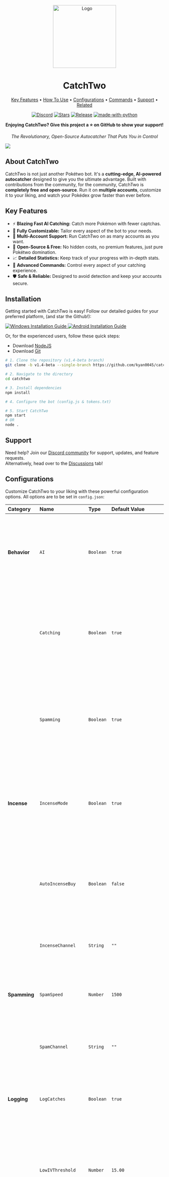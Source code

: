      
<!-- Badges (Top) -->
<p align="center">
  <a href="https://kyan.space"><img width="200px" src="https://res.cloudinary.com/dppthk8lt/image/upload/v1719331169/catchtwo_bjvlqi.png" alt="Logo"></a>
  <h1 align="center">CatchTwo</h1>
</p>


<p align="center">
  <a href="#key-features">Key Features</a> •
  <a href="#installation">How To Use</a> •
  <a href="#configurations">Configurations</a> •
  <a href="#commands">Commands</a> •
  <a href="#support">Support</a> •
  <a href="#related">Related</a>
</p>

  <p align="center">
  <a href="https://discord.gg/tXa2Hw5jHy"><img src="https://img.shields.io/discord/1133853334944632832?label=Discord&logo=discord&logoColor=white&style=for-the-badge" alt="Discord"></a>
  <a href="https://github.com/kyan0045/CatchTwo/stargazers"><img src="https://img.shields.io/github/stars/kyan0045/CatchTwo?style=for-the-badge&logo=github&color=blue" alt="Stars"></a>
  <a href="https://github.com/kyan0045/CatchTwo/releases"><img src="https://img.shields.io/github/v/release/kyan0045/CatchTwo?style=for-the-badge&logo=github" alt="Release"></a>
  <a href="https://www.nodejs.org/"><img src="https://img.shields.io/badge/node.js-339933?style=for-the-badge&logo=Node.js&logoColor=white" alt="made-with-python"></a>
</p>


<p align="center">
  <b>Enjoying CatchTwo? Give this project a ⭐ on GitHub to show your support!</b>
</p>

<!-- Title & Subtitle -->
<p align="center">
  <i>The Revolutionary, Open-Source Autocatcher That Puts You in Control</i>
</p>

<img src="https://res.cloudinary.com/dppthk8lt/image/upload/v1734823547/image_fx__4_cacczd.png">

<!-- About Section -->
<h2 align="">About CatchTwo</h2>
<p align="">
  CatchTwo is not just another Pokétwo bot. It's a <b>cutting-edge, AI-powered autocatcher</b> designed to give you the ultimate advantage. Built with contributions from the community, for the community, CatchTwo is <b>completely free and open-source</b>. Run it on <b>multiple accounts</b>, customize it to your liking, and watch your Pokédex grow faster than ever before.
</p>

<!-- Features Section -->
<h2 align="">Key Features</h2>
<p align="">
  <ul>
    <li>⚡ <b>Blazing Fast AI Catching:</b> Catch more Pokémon with fewer captchas.</li>
    <li>🔧 <b>Fully Customizable:</b> Tailor every aspect of the bot to your needs.</li>
    <li>👥 <b>Multi-Account Support:</b> Run CatchTwo on as many accounts as you want.</li>
    <li>💖 <b>Open-Source & Free:</b> No hidden costs, no premium features, just pure Pokétwo domination.</li>
    <li>📈 <b>Detailed Statistics:</b> Keep track of your progress with in-depth stats.</li>
    <li>🤖 <b>Advanced Commands:</b> Control every aspect of your catching experience.</li>
    <li>🛡️ <b>Safe & Reliable:</b> Designed to avoid detection and keep your accounts secure.</li>
  </ul>
</p>

<!-- Installation Section -->
<h2 align="">Installation</h2>
<p align="">
  Getting started with CatchTwo is easy! Follow our detailed guides for your preferred platform, (and star the Github!):
</p>
<p align="">
  <a href="https://youtu.be/Zfy2OQjAX3g">
    <img src="https://img.shields.io/badge/Windows-0078D6?style=for-the-badge&logo=windows&logoColor=white" alt="Windows Installation Guide">
  </a>
  <a href="https://discord.gg/tXa2Hw5jHy">
    <img src="https://img.shields.io/badge/Android-3DDC84?style=for-the-badge&logo=android&logoColor=white" alt="Android Installation Guide">
  </a>
 <!-- <a href="[LINK_TO_REPLIT_GUIDE]">
    <img src="https://img.shields.io/badge/Replit-F26207?style=for-the-badge&logo=replit&logoColor=white" alt="Replit Installation Guide">
  </a> -->
</p>
<p align="">Or, for the experienced users, follow these quick steps:</p>

- Download [NodeJS](https://nodejs.org/en/download)
- Download [Git](https://git-scm.com/downloads)

```bash
# 1. Clone the repository (v1.4-beta branch)
git clone -b v1.4-beta --single-branch https://github.com/kyan0045/catchtwo.git

# 2. Navigate to the directory
cd catchtwo

# 3. Install dependencies
npm install

# 4. Configure the bot (config.js & tokens.txt)

# 5. Start CatchTwo
npm start 
# OR
node .
```
<!-- Support Section -->
<h2 align="">Support</h2>
<p align="">
Need help? Join our <a href="https://discord.gg/tXa2Hw5jHy">Discord community</a> for support, updates, and feature requests.<br>
Alternatively, head over to the <a href="https://github.com/kyan0045/CatchTwo/discussions">Discussions</a> tab!
</p>

<!-- Configurations Section -->
<h2 align="">Configurations</h2>
<p align="">
  Customize CatchTwo to your liking with these powerful configuration options. All options are to be set in <code>config.json</code>:
</p>

| Category          | Name                | Type      | Default Value                                         | Description                                                                                                                                                                |
| :---------------- | :------------------ | :-------- | :---------------------------------------------------- | :------------------------------------------------------------------------------------------------------------------------------------------------------------------------- |
| **Behavior**      | `AI`                | `Boolean` | `true`| Enables or disables the use of AI in the autocatcher. When set to `true`, the autocatcher will use AI logic for improved catching.                                    |
|                   | `Catching`          | `Boolean` | `true`| Enables or disables catching behavior globally. When set to `true`, the bot will attempt to catch Pokémon in specified channels or guilds.                          |
|                   | `Spamming`          | `Boolean` | `true`| Enables or disables spamming behavior globally. When set to `true`, the bot will send messages at a set interval in the designated spam channel.                      |
| **Incense**       | `IncenseMode`       | `Boolean` | `true`| Enables or disables incense mode. When set to `true`, the bot will use incense when available, as specified by the Incense Channel.                                     |
|                   | `AutoIncenseBuy`    | `Boolean` | `false`| Enables or disables automatic incense buying. When set to `true`, the bot will automatically purchase incense when it runs out.                                           |
|                   | `IncenseChannel`    | `String`  | `""`| Specifies the channel ID where the bot will use incense. (Optional)|
| **Spamming**      | `SpamSpeed`         | `Number`  | `1500`| Sets the speed of spamming in milliseconds (e.g., 1500 = 1.5 seconds between each message).                                                                            |
|                   | `SpamChannel`       | `String`  | `""`| Specifies the channel ID where the bot will send spam messages. (Optional)|
| **Logging**       | `LogCatches`        | `Boolean` | `true`| Enables or disables logging of catches. When set to `true`, the bot will log all caught Pokémon.                                                                       |
|                   | `LowIVThreshold`    | `Number`  | `15.00`| Sets the threshold for logging a Pokémon as low IV (e.g., 15.00 means Pokémon with IV below 15% will be logged as low IV).                                                |
|                   | `HighIVThreshold`   | `Number`  | `85.00`| Sets the threshold for logging a Pokémon as high IV (e.g., 85.00 means Pokémon with IV above 85% will be logged as high IV).                                               |
|                   | `LogWebhook`        | `String`  | `""` | Specifies the webhook URL where logs will be sent.|
| **Ownership**     | `OwnerIDs`          | `Array`   | `["1101294362505269379", ""]`| Lists the user IDs that have owner-level control over the bot. You can add more user IDs, separated by commas.|
|                   | `CommandPrefix`     | `String`  | `"!` | Sets the prefix for bot commands (e.g., !help, !stats). Make sure this prefix is not used by any other bot in the same server!|
| **Global Settings** | `GlobalCatch`       | `Boolean` | `false`| Enables or disables global catching. When set to `true`, the bot will attempt to catch Pokémon in all channels it has access to, except those in the blacklisted guilds. |
|                   | `BlacklistedGuilds` | `Array`   | `["716390832034414685", ""]`| Lists the server (guild) IDs where the bot should not catch Pokémon.|
| **Hunting** | `HuntPokemons`      | `Array`   | `["rayquaza", "solosis"]`| Lists the names of Pokémon to hunt, this means your HuntToken will catch these pokemon.|
|                   | `HuntToken`         | `String`  | `""`| Specifies the token to use for hunting. This should be a different token than your main bot token.|
| **Debug**         | `debug`             | `Boolean` | `true`| Enables or disables debug mode. When set to `true`, the bot will output additional information for debugging purposes.     

<!-- Commands Section -->
<h2 align="">Commands</h2>
<p align="">
  Take control of CatchTwo with these powerful commands:
</p>


| Command   | Options         | Description                                                                                     |
| :-------- | :-------------- | :---------------------------------------------------------------------------------------------- |
| `help`    | `[command]`     | Provides a list of available commands. Use `help [command]` for details on a specific command. |
| `say`     | `<content>`     | Makes the bot repeat the given text.                                                            |
| `click`   | `<messageId>`   | Simulates a button click on the specified message.                                                |
| `pause`   | `[account]`     | Pauses the bot's operations. If an account is specified, it pauses only that account.         |
| `react`   | `<messageId>`   | Reacts to the specified message with the first available emoji.                               |
| `restart` |                 | Restarts the bot.                                                                                |
| `resume`  | `[account]`     | Resumes the bot's operations. If an account is specified, it resumes only that account.      |
| `alias`   | `[command]`     | List all the aliases for commands.      |     
| `stats`   | `[general, pokemon] [account]`     | List the stats, whether general or catch-related. If an account is specified, it lists the stats for that account.      |     



<!-- Contributing Section -->
<h2 align="">Contributing</h2>
<p align="">
CatchTwo is a community-driven project, and we welcome contributions of all kinds! Whether you're a seasoned developer or a passionate Pokétwo player, you can help make CatchTwo even better. Check out our <a href="[LINK_TO_CONTRIBUTING_GUIDE]">Contributing Guide</a> to get started.
</p>

<!-- Related -->
<h2>Related</h2>
<p align="">
  At the heart of multiple Pokétwo autocatchers lies <b>PokeHint</b>, an efficient open-source package created by <a href="https://github.com/kyan0045"> @kyan0045</a>:
</p>

- **[PokeHint](https://github.com/kyan0045/pokehint):** The <b>industry-standard</b>, open-source library for Pokétwo hint solving and rarity checking. This efficient package provides the underlying logic and comprehensive database that powers multiple autocatchers, including CatchTwo. If you're building a Pokétwo bot, you need PokeHint.

<p align="">
  Other projects by me you might be interested in:
</p>

- **[Spammer](https://github.com/kyan0045/spammer):** A versatile Discord spammer. Use with caution! (or maybe don't, who am I to judge?)
- **[And More!](https://github.com/kyan0045?tab=repositories)** Explore <a href="https://github.com/kyan0045"> @kyan0045</a>'s GitHub profile for a variety of other projects, including experimental tools, utilities, and who knows what else!


<!-- License -->
<h2 align="">License</h2>
<p align="">
CatchTwo is released under a <a href="https://github.com/kyan0045/CatchTwo/blob/main/LICENSE">custom license</a>.
</p>
